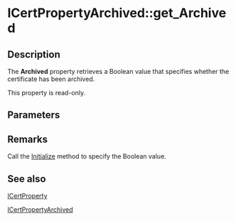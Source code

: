 # ICertPropertyArchived::get_Archived

## Description

The **Archived** property retrieves a Boolean value that specifies whether the certificate has been archived.

This property is read-only.

## Parameters

## Remarks

Call the [Initialize](https://learn.microsoft.com/windows/desktop/api/certenroll/nf-certenroll-icertpropertyarchived-initialize) method to specify the Boolean value.

## See also

[ICertProperty](https://learn.microsoft.com/windows/desktop/api/certenroll/nn-certenroll-icertproperty)

[ICertPropertyArchived](https://learn.microsoft.com/windows/desktop/api/certenroll/nn-certenroll-icertpropertyarchived)